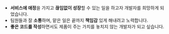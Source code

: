 - **서비스에 애정**을 가지고 **끊임없이 성장**할 수 있는 일을 하고자 개발자를 희망하게 되었습니다.
- 팀원들과 잘 **소통**하며, 맡은 일은 끝까지 **책임감** 있게 해내려고 노력합니다.
- **좋은 코드를 작성**하면서도 제품이 주는 가치를 놓치지 않는 개발자가 되고 싶습니다.